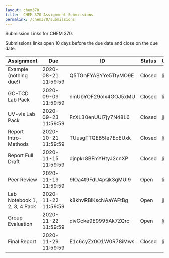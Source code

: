 ```yaml
---
layout: chem370
title:  CHEM 370 Assignment Submissions
permalink: /chem370/submissions
---
```


Submission Links for CHEM 370.

Submissions links open 10 days before the due date and close on the due date.

| Assignment | Due | ID | Status | URL |
| ----- | ----- | ----- | ----- | ----- |
|Example (nothing due!)|2020-08-21 11:59:59|Q5TGnFYASYYe5TtyMO9E|Closed|[link](https://www.dropbox.com/request/Q5TGnFYASYYe5TtyMO9E)|
|GC-TCD Lab Pack|2020-09-09 11:59:59|nmUbYOF29oIx4GOJ5xMU|Closed|[link](https://www.dropbox.com/request/nmUbYOF29oIx4GOJ5xMU)|
|UV-vis Lab Pack|2020-09-23 11:59:59|FzXL30enUUi7jy7N48L6|Closed|[link](https://www.dropbox.com/request/FzXL30enUUi7jy7N48L6)|
|Report Intro-Methods|2020-10-21 11:59:59|TUusgTTQEB5Ie7EoEUxk|Closed|[link](https://www.dropbox.com/request/TUusgTTQEB5Ie7EoEUxk)|
|Report Full Draft|2020-11-15 11:59:59|djnpkr8BFmYHtyJ2cnXP|Closed|[link](https://www.dropbox.com/request/djnpkr8BFmYHtyJ2cnXP)|
|Peer Review|2020-11-19 11:59:59|9IOa4t9FdU4pQk3gMUI9|Open|[link](https://www.dropbox.com/request/9IOa4t9FdU4pQk3gMUI9)|
|Lab Notebook 1, 2, 3, 4 Pack|2020-11-22 11:59:59|k8khvRBiKscNAaYAFtBg|Open|[link](https://www.dropbox.com/request/k8khvRBiKscNAaYAFtBg)|
|Group Evaluation|2020-11-22 11:59:59|divGcke9E9995Ak7ZQrc|Open|[link](https://www.dropbox.com/request/divGcke9E9995Ak7ZQrc)|
|Final Report|2020-11-29 11:59:59|E1c6cyZx0O1W0R78iMws|Closed|[link](https://www.dropbox.com/request/E1c6cyZx0O1W0R78iMws)|
